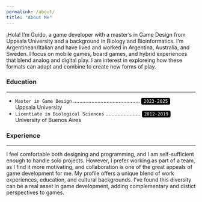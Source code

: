 ```yaml
---
permalink: /about/
title: "About Me"
---
```


¡Hola! I’m Guido, a game developer with a master’s in Game Design from Uppsala University and a background in Biology and Bioinformatics. I’m Argentinean/Italian and have lived and worked in Argentina, Australia, and Sweden. I focus on mobile games, board games, and hybrid experiences that blend analog and digital play. I am interest in exploreing how these formats can adapt and combine to create new forms of play.

### Education
---
- `Master in Game Design` ............................................ <code style="background:black; color:white; padding:2px 6px; border-radius:4px;">2023-2025</code><br>
Uppsala University
- <code>Licentiate in Biological Sciences</code> ....................... <code style="background:black; color:white; padding:2px 6px; border-radius:4px;">2012-2019</code><br>
  University of Buenos Aires

### Experience
---
I feel comfortable both designing and programming, and I am self-sufficient enough to handle solo projects. However, I prefer working as part of a team, as I find it more motivating, and collaboration is one of the great appeals of game development for me. My profile offers a unique blend of work experiences, education, and cultural backgrounds. I’ve found this diversity can be a real asset in game development, adding complementary and distict perspectives to games.

